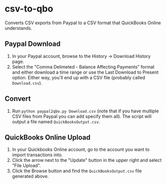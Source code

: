 csv-to-qbo
==========

Converts CSV exports from Paypal to a CSV format that QuickBooks Online understands.

Paypal Download
---------------

1. In your Paypal account, browse to the History → Download History page.
2. Select the "Comma Delimeted - Balance Affecting Payments" format and either download a time range or use the Last Download to Present option. Either way, you'll end up with a CSV file (probably called `Download.csv`).

Convert
-------

1. Run `python paypal2qbo.py Download.csv` (note that if you have multiple CSV files from Paypal you can add specify them all). The script will output a file named `QuickBooksOutput.csv`.

QuickBooks Online Upload
------------------------

1. In your Quickbooks Online account, go to the account you want to import transactions into.
2. Click the arrow next to the "Update" button in the upper right and select "File Upload".
3. Click the Browse button and find the `QuickBooksOutput.csv` file generated above.
